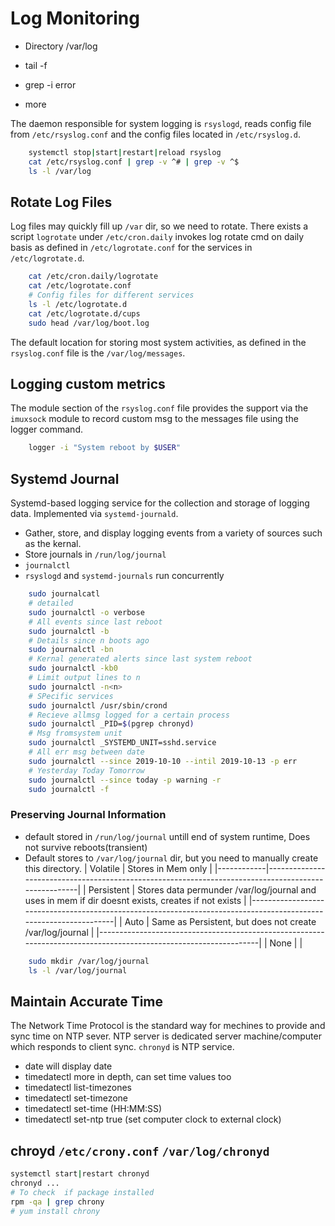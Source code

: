 # Log Monitoring

- Directory /var/log

- tail -f <log>

- grep -i error <log>

- more <log>

The daemon responsible for system logging is `rsyslogd`, reads config file from `/etc/rsyslog.conf` and the config files located in `/etc/rsyslog.d`.

```bash
    systemctl stop|start|restart|reload rsyslog
    cat /etc/rsyslog.conf | grep -v ^# | grep -v ^$
    ls -l /var/log
```

## Rotate Log Files

Log files may quickly fill up `/var` dir, so we need to rotate. There exists a script `logrotate` under `/etc/cron.daily` invokes log rotate cmd on daily basis as defined in `/etc/logrotate.conf` for the services in `/etc/logrotate.d`.

```bash
    cat /etc/cron.daily/logrotate
    cat /etc/logrotate.conf
    # Config files for different services
    ls -l /etc/logrotate.d
    cat /etc/logrotate.d/cups
    sudo head /var/log/boot.log
```

The default location for storing most system activities, as defined in the `rsyslog.conf` file is the `/var/log/messages`.

## Logging custom metrics

The module section of the `rsyslog.conf` file provides the support via the `imuxsock` module to record custom msg to the messages file using the logger command.

```bash
    logger -i "System reboot by $USER"

```

## Systemd Journal

Systemd-based logging service for the collection and storage of logging data. Implemented via `systemd-journald`.

- Gather, store, and display logging events from a variety of sources such as the kernal.
- Store journals in `/run/log/journal`
- `journalctl`
- `rsyslogd` and `systemd-journals` run concurrently

```bash
    sudo journalcatl
    # detailed
    sudo journalctl -o verbose
    # All events since last reboot
    sudo journalctl -b
    # Details since n boots ago
    sudo journalctl -bn
    # Kernal generated alerts since last system reboot
    sudo journalctl -kb0
    # Limit output lines to n
    sudo journalctl -n<n>
    # SPecific services
    sudo journalctl /usr/sbin/crond
    # Recieve allmsg logged for a certain process
    sudo journalctl _PID=$(pgrep chronyd)
    # Msg fromsystem unit
    sudo journalctl _SYSTEMD_UNIT=sshd.service
    # All err msg between date
    sudo journalctl --since 2019-10-10 --intil 2019-10-13 -p err
    # Yesterday Today Tomorrow
    sudo journalctl --since today -p warning -r
    sudo journalctl -f
```

### Preserving Journal Information

- default stored in `/run/log/journal` untill end of system runtime, Does not survive reboots(transient)
- Default stores to `/var/log/journal` dir, but you need to manually create this directory.
  | Volatile | Stores in Mem only |
  |------------|-----------------------------------------------------------------------------------------------------|
  | Persistent | Stores data permunder /var/log/journal and uses in mem if dir doesnt exists, creates if not exists |
  |------------------------------------------------------------------------------------------------------------------|
  | Auto | Same as Persistent, but does not create /var/log/journal |
  |------------------------------------------------------------------------------------------------------------------|
  | None | |

```bash
    sudo mkdir /var/log/journal
    ls -l /var/log/journal
```

## Maintain Accurate Time

The Network Time Protocol is the standard way for mechines to provide and sync time on NTP sever. NTP server is dedicated server machine/computer which responds to client sync. `chronyd` is NTP service.

- date will display date
- timedatectl more in depth, can set time values too
- timedatectl list-timezones
- timedatectl set-timezone <timezone>
- timedatectl set-time <time> (HH:MM:SS)
- timedatectl set-ntp true (set computer clock to external clock)

## chroyd `/etc/crony.conf` `/var/log/chronyd`

```bash
systemctl start|restart chronyd
chronyd ...
# To check  if package installed
rpm -qa | grep chrony
# yum install chrony
```
